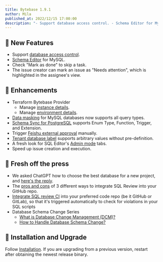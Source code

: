 ```yaml
---
title: Bytebase 1.9.1
author: Mila
published_at: 2022/12/15 17:00:00
description: "- Support database access control. - Schema Editor for MySQL. - Check Mark as done to skip a task. - Mark issue as Needs Attention."
---
```


## 🚀 New Features

- Support [database access control](/docs/administration/database-access-control).
- [Schema Editor](/docs/change-database/schema-editor) for MySQL.
- Check "Mark as done" to skip a task.
- The issue creator can mark an issue as "Needs attention", which is highlighted in the assignee's view.

## 🎄 Enhancements

- Terraform Bytebase Provider
  - Manage [instance details](https://registry.terraform.io/providers/bytebase/bytebase/latest/docs/resources/instance).
  - Manage [environment details](https://registry.terraform.io/providers/bytebase/bytebase/latest/docs/resources/environment).
- [Data masking](/docs/administration/anonymize-data) for MySQL databases now supports all query types.
- [Schema Sync for PostgreSQL](/docs/change-database/synchronize-schema) supports Enum Type, Function, Trigger, and Extension.
- Trigger [Feishu external approval](/docs/administration/webhook-integration/external-approval) manually.
- [Tenant database label](/docs/tenant-database-management/overview#labels) supports arbitrary values without pre-definition.
- A fresh look for SQL Editor's [Admin mode](/docs/sql-editor/admin-mode) tabs.
- Speed up issue creation and execution.

## 📰 Fresh off the press

- We asked ChatGPT how to choose the best database for a new project, and [here's the reply](/blog/how-to-choose-database-by-chatgpt).
- The [pros and cons](/blog/integrate-sql-review-into-github) of 3 different ways to integrate SQL Review into your GitHub repo.
- [Integrate SQL review CI](/blog/how-to-integrate-sql-review-into-gitlab-github-ci) into your preferred code repo (be it GitHub or GitLab), so that it's triggered automatically to check for violations in your SQL scripts
- Database Schema Change Series
  - [What is Database Change Management (DCM)?](/blog/what-is-database-change-management)
  - [How to Handle Database Schema Change?](/blog/how-to-handle-database-schema-change)

## 📕 Installation and Upgrade

Follow [Installation](/docs/get-started/install/overview). If you are upgrading from a previous version, restart after obtaining the newest release binary.